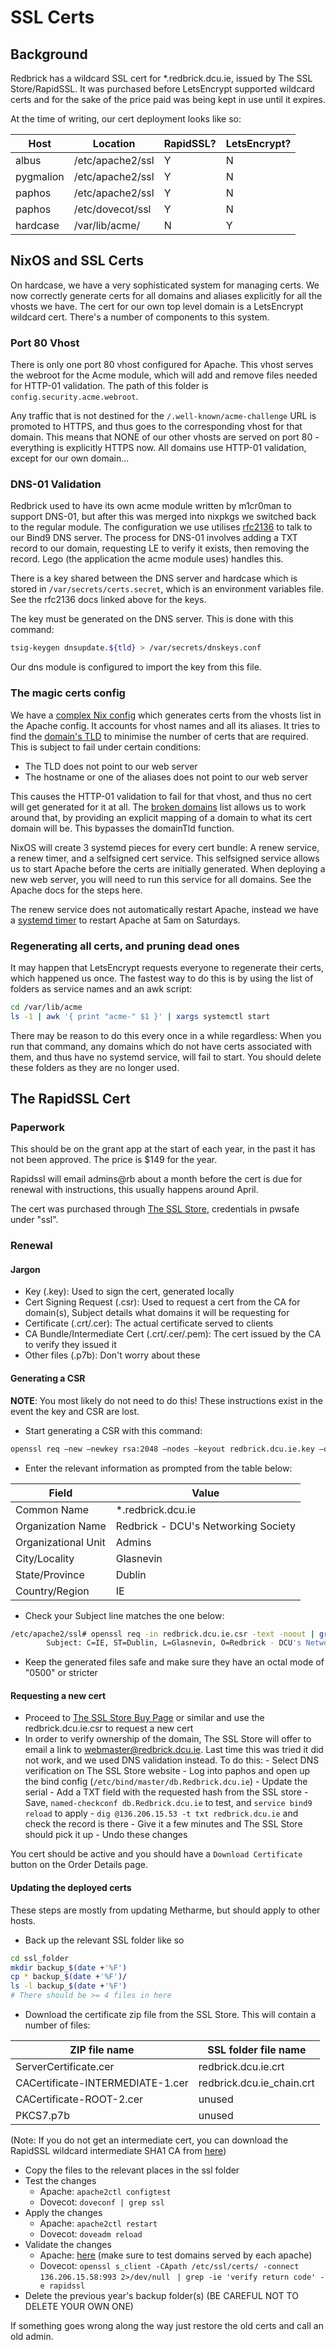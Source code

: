 # SSL Certs

## Background

Redbrick has a wildcard SSL cert for \*.redbrick.dcu.ie, issued by The SSL
Store/RapidSSL. It was purchased before LetsEncrypt supported wildcard certs and
for the sake of the price paid was being kept in use until it expires.

At the time of writing, our cert deployment looks like so:

| Host      | Location              | RapidSSL? | LetsEncrypt? |
| --------- | --------------------- | --------- | ------------ |
| albus     | /etc/apache2/ssl      | Y         | N            |
| pygmalion | /etc/apache2/ssl      | Y         | N            |
| paphos    | /etc/apache2/ssl      | Y         | N            |
| paphos    | /etc/dovecot/ssl      | Y         | N            |
| hardcase  | /var/lib/acme/        | N         | Y            |

## NixOS and SSL Certs

On hardcase, we have a very sophisticated system for managing certs. We now
correctly generate certs for all domains and aliases explicitly for all the
vhosts we have. The cert for our own top level domain is a LetsEncrypt
wildcard cert. There's a number of components to this system.

### Port 80 Vhost

There is only one port 80 vhost configured for Apache. This vhost serves
the webroot for the Acme module, which will add and remove files needed for
HTTP-01 validation. The path of this folder is `config.security.acme.webroot`.

Any traffic that is not destined for the `/.well-known/acme-challenge` URL
is promoted to HTTPS, and thus goes to the corresponding vhost for that domain.
This means that NONE of our other vhosts are served on port 80 - everything
is explicitly HTTPS now. All domains use HTTP-01 validation, except for our
own domain...

### DNS-01 Validation

Redbrick used to have its own acme module written by m1cr0man to support DNS-01,
but after this was merged into nixpkgs we switched back to the regular module.
The configuration we use utilises [rfc2136](https://go-acme.github.io/lego/dns/rfc2136/)
to talk to our Bind9 DNS server. The process for DNS-01 involves adding a TXT
record to our domain, requesting LE to verify it exists, then removing the
record. Lego (the application the acme module uses) handles this.

There is a key shared between the DNS server and hardcase which is stored in
`/var/secrets/certs.secret`, which is an environment variables file. See the
rfc2136 docs linked above for the keys.

The key must be generated on the DNS server. This is done with this command:

```bash
tsig-keygen dnsupdate.${tld} > /var/secrets/dnskeys.conf
```

Our dns module is configured to import the key from this file.

### The magic certs config

We have a [complex Nix config](https://github.com/redbrick/nix-configs/blob/cc99a5e27aa505224f6ce628b346c4ca69c1c84a/services/certs/default.nix)
which generates certs from the vhosts list in the Apache config. It accounts
for vhost names and all its aliases. It tries to find the [domain's TLD](https://github.com/redbrick/nix-configs/blob/cc99a5e27aa505224f6ce628b346c4ca69c1c84a/common/variables.nix#L24)
to minimise the number of certs that are required. This is subject to fail
under certain conditions:

- The TLD does not point to our web server
- The hostname or one of the aliases does not point to our web server

This causes the HTTP-01 validation to fail for that vhost, and thus no cert
will get generated for it at all. The [broken domains](https://github.com/redbrick/nix-configs/blob/cc99a5e27aa505224f6ce628b346c4ca69c1c84a/common/variables.nix#L12)
list allows us to work around that, by providing an explicit mapping of a
domain to what its cert domain will be. This bypasses the domainTld function.

NixOS will create 3 systemd pieces for every cert bundle: A renew service,
a renew timer, and a selfsigned cert service. This selfsigned service allows
us to start Apache before the certs are initially generated. When deploying a
new web server, you will need to run this service for all domains. See
the Apache docs for the steps here.

The renew service does not automatically restart Apache, instead we have a
[systemd timer](https://github.com/redbrick/nix-configs/blob/cc99a5e27aa505224f6ce628b346c4ca69c1c84a/services/httpd/default.nix#L155)
to restart Apache at 5am on Saturdays.

### Regenerating all certs, and pruning dead ones

It may happen that LetsEncrypt requests everyone to regenerate their certs,
which happened us once. The fastest way to do this is by using the list
of folders as service names and an awk script:

```bash
cd /var/lib/acme
ls -1 | awk '{ print "acme-" $1 }' | xargs systemctl start
```

There may be reason to do this every once in a while regardless: When
you run that command, any domains which do not have certs associated with them,
and thus have no systemd service, will fail to start. You should delete these
folders as they are no longer used.

## The RapidSSL Cert

### Paperwork

This should be on the grant app at the start of each year, in the past it has
not been approved. The price is $149 for the year.

Rapidssl will email admins@rb about a month before the cert is due for renewal
with instructions, this usually happens around April.

The cert was purchased through [The SSL Store](https://www.thesslstore.com/),
credentials in pwsafe under "ssl".

### Renewal

#### Jargon

- Key (.key): Used to sign the cert, generated locally
- Cert Signing Request (.csr): Used to request a cert from the CA for domain(s),
  Subject details what domains it will be requesting for
- Certificate (.crt/.cer): The actual certificate served to clients
- CA Bundle/Intermediate Cert (.crt/.cer/.pem): The cert issued by the CA to
  verify they issued it
- Other files (.p7b): Don't worry about these

#### Generating a CSR

**NOTE**: You most likely do not need to do this! These instructions exist in
the event the key and CSR are lost.

- Start generating a CSR with this command:

```bash
openssl req –new –newkey rsa:2048 –nodes –keyout redbrick.dcu.ie.key –out redbrick.dcu.ie.csr
```

- Enter the relevant information as prompted from the table below:

| Field               | Value                               |
| ------------------- | ----------------------------------- |
| Common Name         | *.redbrick.dcu.ie                   |
| Organization Name   | Redbrick - DCU's Networking Society |
| Organizational Unit | Admins                              |
| City/Locality       | Glasnevin                           |
| State/Province      | Dublin                              |
| Country/Region      | IE                                  |

- Check your Subject line matches the one below:

```bash
/etc/apache2/ssl# openssl req -in redbrick.dcu.ie.csr -text -noout | grep Subject
        Subject: C=IE, ST=Dublin, L=Glasnevin, O=Redbrick - DCU's Networking Society, OU=SysAdmin, CN=*.redbrick.dcu.ie
```

- Keep the generated files safe and make sure they have an octal mode of "0500"
  or stricter

#### Requesting a new cert

- Proceed to
  [The SSL Store Buy Page](https://www.thesslstore.com/client/wildcard-certificates.aspx)
  or similar and use the redbrick.dcu.ie.csr to request a new cert
- In order to verify ownership of the domain, The SSL Store will offer to email
  a link to webmaster@redbrick.dcu.ie. Last time this was tried it did not work,
  and we used DNS validation instead. To do this: - Select DNS verification on
  The SSL Store website - Log into paphos and open up the bind config
  (`/etc/bind/master/db.Redbrick.dcu.ie`) - Update the serial - Add a TXT field
  with the requested hash from the SSL store - Save,
  `named-checkconf db.Redbrick.dcu.ie` to test, and `service bind9 reload` to
  apply - `dig @136.206.15.53 -t txt redbrick.dcu.ie` and check the record is
  there - Give it a few minutes and The SSL Store should pick it up - Undo these
  changes

You cert should be active and you should have a `Download Certificate` button on
the Order Details page.

#### Updating the deployed certs

These steps are mostly from updating Metharme, but should apply to other hosts.

- Back up the relevant SSL folder like so

```bash
cd ssl_folder
mkdir backup_$(date +'%F')
cp * backup_$(date +'%F')/
ls -l backup_$(date +'%F')
# There should be >= 4 files in here
```

- Download the certificate zip file from the SSL Store. This will contain a
  number of files:

| ZIP file name                    | SSL folder file name      |
| -------------------------------- | ------------------------- |
| ServerCertificate.cer            | redbrick.dcu.ie.crt       |
| CACertificate-INTERMEDIATE-1.cer | redbrick.dcu.ie_chain.crt |
| CACertificate-ROOT-2.cer         | unused                    |
| PKCS7.p7b                        | unused                    |

(Note: If you do not get an intermediate cert, you can download the RapidSSL
wildcard intermediate SHA1 CA from
[here](https://www.thesslstore.com/knowledgebase/ssl-support/ca-bundle/))

- Copy the files to the relevant places in the ssl folder
- Test the changes
    - Apache: `apache2ctl configtest`
    - Dovecot: `doveconf | grep ssl`
- Apply the changes
    - Apache: `apache2ctl restart`
    - Dovecot: `doveadm reload`
- Validate the changes
    - Apache:
      [here](https://www.thesslstore.com/ssltools/ssl-checker.php?hostname=https://www.redbrick.dcu.ie#results)
      (make sure to test domains served by each apache)
    - Dovecot:
      `openssl s_client -CApath /etc/ssl/certs/ -connect 136.206.15.58:993 2>/dev/null`
      ` | grep -ie 'verify return code' -e rapidssl`
- Delete the previous year's backup folder(s) (BE CAREFUL NOT TO DELETE YOUR OWN
  ONE)

If something goes wrong along the way just restore the old certs and call an old
admin.
